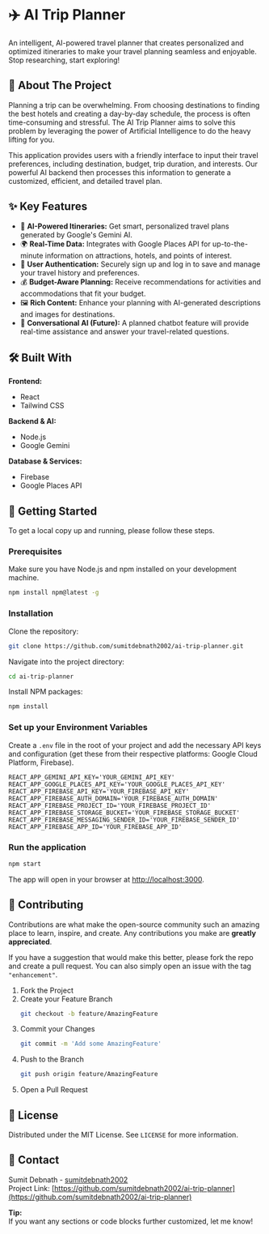 # ✈️ AI Trip Planner

An intelligent, AI-powered travel planner that creates personalized and optimized itineraries to make your travel planning seamless and enjoyable. Stop researching, start exploring!

## 📖 About The Project

Planning a trip can be overwhelming. From choosing destinations to finding the best hotels and creating a day-by-day schedule, the process is often time-consuming and stressful. The AI Trip Planner aims to solve this problem by leveraging the power of Artificial Intelligence to do the heavy lifting for you.

This application provides users with a friendly interface to input their travel preferences, including destination, budget, trip duration, and interests. Our powerful AI backend then processes this information to generate a customized, efficient, and detailed travel plan.

## ✨ Key Features

- 🤖 **AI-Powered Itineraries:** Get smart, personalized travel plans generated by Google's Gemini AI.
- 🌍 **Real-Time Data:** Integrates with Google Places API for up-to-the-minute information on attractions, hotels, and points of interest.
- 👤 **User Authentication:** Securely sign up and log in to save and manage your travel history and preferences.
- 💰 **Budget-Aware Planning:** Receive recommendations for activities and accommodations that fit your budget.
- 🖼️ **Rich Content:** Enhance your planning with AI-generated descriptions and images for destinations.
- 💬 **Conversational AI (Future):** A planned chatbot feature will provide real-time assistance and answer your travel-related questions.

## 🛠️ Built With

**Frontend:**  
- React  
- Tailwind CSS  

**Backend & AI:**  
- Node.js  
- Google Gemini  

**Database & Services:**  
- Firebase  
- Google Places API  

## 🚀 Getting Started

To get a local copy up and running, please follow these steps.

### Prerequisites

Make sure you have Node.js and npm installed on your development machine.

```bash
npm install npm@latest -g
```

### Installation

Clone the repository:

```bash
git clone https://github.com/sumitdebnath2002/ai-trip-planner.git
```

Navigate into the project directory:

```bash
cd ai-trip-planner
```

Install NPM packages:

```bash
npm install
```

### Set up your Environment Variables

Create a `.env` file in the root of your project and add the necessary API keys and configuration (get these from their respective platforms: Google Cloud Platform, Firebase).

```
REACT_APP_GEMINI_API_KEY='YOUR_GEMINI_API_KEY'
REACT_APP_GOOGLE_PLACES_API_KEY='YOUR_GOOGLE_PLACES_API_KEY'
REACT_APP_FIREBASE_API_KEY='YOUR_FIREBASE_API_KEY'
REACT_APP_FIREBASE_AUTH_DOMAIN='YOUR_FIREBASE_AUTH_DOMAIN'
REACT_APP_FIREBASE_PROJECT_ID='YOUR_FIREBASE_PROJECT_ID'
REACT_APP_FIREBASE_STORAGE_BUCKET='YOUR_FIREBASE_STORAGE_BUCKET'
REACT_APP_FIREBASE_MESSAGING_SENDER_ID='YOUR_FIREBASE_SENDER_ID'
REACT_APP_FIREBASE_APP_ID='YOUR_FIREBASE_APP_ID'
```

### Run the application

```bash
npm start
```

The app will open in your browser at [http://localhost:3000](http://localhost:3000/).

## 🤝 Contributing

Contributions are what make the open-source community such an amazing place to learn, inspire, and create. Any contributions you make are **greatly appreciated**.

If you have a suggestion that would make this better, please fork the repo and create a pull request. You can also simply open an issue with the tag `"enhancement"`.

1. Fork the Project
2. Create your Feature Branch  
   ```bash
   git checkout -b feature/AmazingFeature
   ```
3. Commit your Changes  
   ```bash
   git commit -m 'Add some AmazingFeature'
   ```
4. Push to the Branch  
   ```bash
   git push origin feature/AmazingFeature
   ```
5. Open a Pull Request

## 📄 License

Distributed under the MIT License. See `LICENSE` for more information.

## 📧 Contact

Sumit Debnath - [sumitdebnath2002](mailto:sumitdebnath2002@example.com)  
Project Link: [https://github.com/sumitdebnath2002/ai-trip-planner](https://github.com/sumitdebnath2002/ai-trip-planner)

**Tip:**  
If you want any sections or code blocks further customized, let me know!
